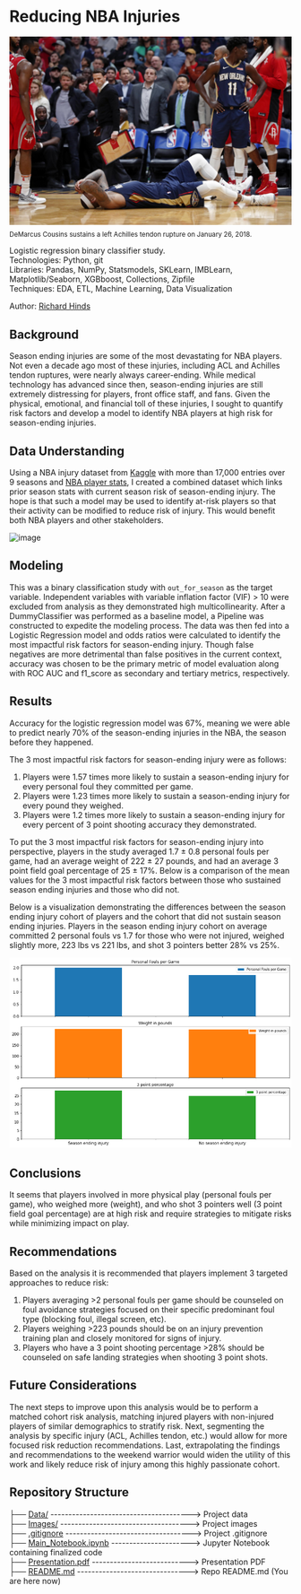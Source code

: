 # Reducing NBA Injuries
![image](https://github.com/RH3421/Reducing_NBA_Injuries/blob/main/Images/DC_Achilles.jpeg)
<sub>DeMarcus Cousins sustains a left Achilles tendon rupture on January 26, 2018.</sub>

Logistic regression binary classifier study.</br>
Technologies: Python, git</br>
Libraries: Pandas, NumPy, Statsmodels, SKLearn, IMBLearn, Matplotlib/Seaborn, XGBboost, Collections, Zipfile</br>
Techniques: EDA, ETL, Machine Learning, Data Visualization</br>

Author: [Richard Hinds](https://github.com/RH3421)

## Background
Season ending injuries are some of the most devastating for NBA players. Not even a decade ago most of these injuries, including ACL and Achilles tendon ruptures, were nearly always career-ending. While medical technology has advanced since then, season-ending injuries are still extremely distressing for players, front office staff, and fans. Given the physical, emotional, and financial toll of these injuries, I sought to quantify risk factors and develop a model to identify NBA players at high risk for season-ending injuries. 

## Data Understanding
Using a NBA injury dataset from [Kaggle](https://www.kaggle.com/datasets/ghopkins/nba-injuries-2010-2018) with more than 17,000 entries over 9 seasons and [NBA player stats](https://www.nba.com/stats/players/traditional/?sort=PLAYER_NAME&dir=-1&Season=2009-10&SeasonType=Regular%20Season), I created a combined dataset which links prior season stats with current season risk of season-ending injury. The hope is that such a model may be used to identify at-risk players so that their activity can be modified to reduce risk of injury. This would benefit both NBA players and other stakeholders.

![image](https://github.com/RH3421/NBA_RTP/blob/main/Images/Incidence_injury.png)

## Modeling
This was a binary classification study with ```out_for_season``` as the target variable. Independent variables with variable inflation factor (VIF) > 10 were excluded from analysis as they demonstrated high multicollinearity. After a DummyClassifier was performed as a baseline model, a Pipeline was constructed to expedite the modeling process. The data was then fed into a Logistic Regression model and odds ratios were calculated to identify the most impactful risk factors for season-ending injury. Though false negatives are more detrimental than false positives in the current context, accuracy was chosen to be the primary metric of model evaluation along with ROC AUC and f1_score as secondary and tertiary metrics, respectively.

## Results
Accuracy for the logistic regression model was 67%, meaning we were able to predict nearly 70% of the season-ending injuries in the NBA, the season before they happened.

The 3 most impactful risk factors for season-ending injury were as follows:

1. Players were 1.57 times more likely to sustain a season-ending injury for every personal foul they committed per game.
2. Players were 1.23 times more likely to sustain a season-ending injury for every pound they weighed.
3. Players were 1.2 times more likely to sustain a season-ending injury for every percent of 3 point shooting accuracy they demonstrated.

To put the 3 most impactful risk factors for season-ending injury into perspective, players in the study averaged 1.7 ± 0.8 personal fouls per game, had an average weight of 222 ± 27 pounds, and had an average 3 point field goal percentage of 25 ± 17%. Below is a comparison of the mean values for the 3 most impactful risk factors between those who sustained season ending injuries and those who did not. 

Below is a visualization demonstrating the differences between the season ending injury cohort of players and the cohort that did not sustain season ending injuries. Players in the season ending injury cohort on average committed 2 personal fouls vs 1.7 for those who were not injured, weighed slightly more, 223 lbs vs 221 lbs, and shot 3 pointers better 28% vs 25%. 

![image](https://github.com/RH3421/Reducing_NBA_Injuries/blob/main/Images/Mean_risk_factors.png)


## Conclusions 
It seems that players involved in more physical play (personal fouls per game), who weighed more (weight), and who shot 3 pointers well (3 point field goal percentage) are at high risk and require strategies to mitigate risks while minimizing impact on play.

## Recommendations

Based on the analysis it is recommended that players implement 3 targeted approaches to reduce risk:

1. Players averaging >2 personal fouls per game should be counseled on foul avoidance strategies focused on their specific predominant foul type (blocking foul, illegal screen, etc).
2. Players weighing >223 pounds should be on an injury prevention training plan and closely monitored for signs of injury.
3. Players who have a 3 point shooting percentage >28% should be counseled on safe landing strategies when shooting 3 point shots.

## Future Considerations
The next steps to improve upon this analysis would be to perform a matched cohort risk analysis, matching injured players with non-injured players of similar demographics to stratify risk. Next, segmenting the analysis by specific injury (ACL, Achilles tendon, etc.) would allow for more focused risk reduction recommendations. Last, extrapolating the findings and recommendations to the weekend warrior would widen the utility of this work and likely reduce risk of injury among this highly passionate cohort.

## Repository Structure
├── [Data/](https://github.com/RH3421/NBA_RTP/tree/main/Data) ---------------------------------------> Project data</br>
├── [Images/](https://github.com/RH3421/NBA_RTP/tree/main/Images) ------------------------------------> Project images</br>
├── [.gitignore](https://github.com/RH3421/NBA_RTP/blob/main/.gitignore) -----------------------------------> Project .gitignore</br>
├── [Main_Notebook.ipynb](https://github.com/RH3421/NBA_RTP/blob/main/Main_Notebook.ipynb) ----------------------> Jupyter Notebook containing finalized code</br>
├── [Presentation.pdf](https://github.com/RH3421/NBA_RTP/blob/main/Presentation.pdf) ---------------------------> Presentation PDF</br>
├── [README.md](https://github.com/RH3421/NBA_RTP/edit/main/README.md) -------------------------------> Repo README.md (You are here now)
